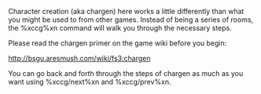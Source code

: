 Character creation (aka chargen) here works a little differently than what you might be used to from other games.  Instead of being a series of rooms, the %xccg%xn command will walk you through the necessary steps.  

Please read the chargen primer on the game wiki before you begin:  

http://bsgu.aresmush.com/wiki/fs3:chargen

You can go back and forth through the steps of chargen as much as you want using %xccg/next%xn and %xccg/prev%xn.
